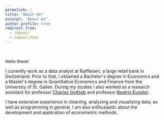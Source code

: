 ```yaml
---
permalink: /
title: "About me"
excerpt: "About me"
author_profile: true
redirect_from: 
  - /about/
  - /about.html
---
```


<br>

Hello there!

I currently work as a data analyst at Raiffeisen, a large retail bank in
Switzerland. Prior to that, I obtained a Bachelor's degree in Economics and a
Master's degree in Quantitative Economics and Finance from the University of St.
Gallen. During my studies I also worked as a research assistant for professor
[Charles Gottlieb](https://sites.google.com/site/gottliebcharles/Charles-Gottlieb) 
and professor [Beatrix Eugster](https://www.beatrixeugster.ch/).

I have extensive experience in cleaning, analysing and visualizing data, as
well as programming in general. I am also enthusiastic about the development
and application of econometric methods.